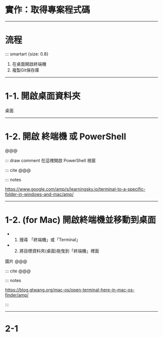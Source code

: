 # 實作：取得專案程式碼

----

# 流程

::: smartart {size: 0.8}

1. 在桌面開啟終端機
2. 複製Git保存庫

----

# 1-1. 開啟桌面資料夾

桌面

----

# 1-2. 開啟 終端機 或 PowerShell

@@@

::: draw comment 在這裡開啟 PowerShell 視窗

::: cite @@@

::: notes


https://www.google.com/amp/s/learningsky.io/terminal-to-a-specific-folder-in-windows-and-mac/amp/

----

# 1-2. (for Mac) 開啟終端機並移動到桌面

- 1. 搜尋 「終端機」或「Terminal」
- 2. 將目標資料夾(桌面)拖曳到「終端機」裡面

圖片 @@@

::: cite @@@

::: notes

https://blog.gtwang.org/mac-os/open-terminal-here-in-mac-os-finder/amp/

:::

----

# 2-1
